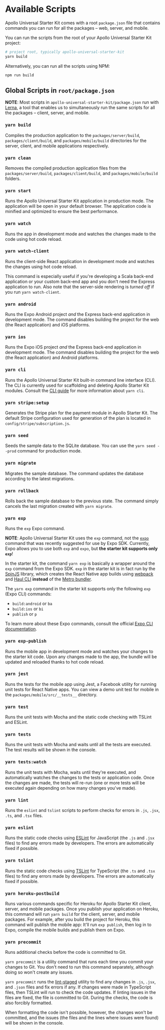# Available Scripts

Apollo Universal Starter Kit comes with a root `package.json` file that contains commands you can run for all the 
packages &ndash; web, server, and mobile.

You can run the scripts from the root of your Apollo Universal Starter Kit project:

```bash
# project root, typically apollo-universal-starter-kit
yarn build
```

Alternatively, you can run all the scripts using NPM:

```bash
npm run build
```

## Global Scripts in `root/package.json`

**NOTE**: Most scripts in `apollo-universal-starter-kit/package.json` run with [Lerna], a tool that enables us to 
simultaneously run the same scripts for all the packages &ndash; client, server, and mobile.

### `yarn build`

Compiles the production application to the `packages/server/build`, `packages/client/build`, and `packages/mobile/build` 
directories for the server, client, and mobile applications respectively.

### `yarn clean`

Removes the compiled production application files from the `packages/server/build`, `packages/client/build`, and 
`packages/mobile/build` folders.

### `yarn start`

Runs the Apollo Universal Starter Kit application in production mode. The application will be open in your default 
browser. The application code is minified and optimized to ensure the best performance.

### `yarn watch`

Runs the app in development mode and watches the changes made to the code using hot code reload.

### `yarn watch-client`

Runs the client-side React application in development mode and watches the changes using hot code reload. 

This command is especially useful if you're developing a Scala back-end application or your custom back-end app and you 
don't need the Express application to run. Also note that the server-side rendering is _turned off_ if you run 
`yarn watch-client`.

### `yarn android`
 
Runs the Expo Android project _and_ the Express back-end application in development mode. The command disables 
building the project for the web (the React application) and iOS platforms.

### `yarn ios`
 
Runs the Expo iOS project _and_ the Express back-end application in development mode. The command disables building the 
project for the web (the React application) and Android platforms.

### `yarn cli`

Runs the Apollo Universal Starter Kit built-in command line interface (CLI). The CLI is currently used for scaffolding 
and deleting Apollo Starter Kit modules. Consult the [CLI guide] for more information about `yarn cli`.

### `yarn stripe:setup`

Generates the Stripe plan for the payment module in Apollo Starter Kit. The default Stripe configuration used for 
generation of the plan is located in `config/stripe/subscription.js`.

### `yarn seed`

Seeds the sample data to the SQLite database. You can use the `yarn seed --prod` command for production mode.

### `yarn migrate`

Migrates the sample database. The command updates the database according to the latest migrations.

### `yarn rollback`

Rolls back the sample database to the previous state. The command simply cancels the last migration created with 
`yarn migrate`.

### `yarn exp`

Runs the `exp` Expo command.

**NOTE**: Apollo Universal Starter Kit uses the `exp` command, not the [`expo`] command that was recently suggested 
for use by Expo SDK. Currently, Expo allows you to use both `exp` and `expo`, but **the starter kit supports only 
`exp`**! 

In the starter kit, the command `yarn exp` is basically a wrapper around the `exp` command from the Expo SDK. `exp` in 
the starter kit is in fact run by the [SpinJS] library, which creates the React Native app builds using [webpack] and 
[Haul CLI] **instead** of the [Metro bundler].

The `yarn exp` command in the starter kit supports only the following `exp` (Expo CLI) commands: 

* `build:android` or `ba`
* `build:ios` or `bi`
* `publish` or `p`

To learn more about these Expo commands, consult the official [Expo CLI documentation].

### `yarn exp-publish`

Runs the mobile app in development mode and watches your changes to the starter kit code. Upon any changes made to the 
app, the bundle will be updated and reloaded thanks to hot code reload.                                                        

### `yarn jest`

Runs the tests for the mobile app using Jest, a Facebook utility for running unit tests for React Native apps. You can 
view a demo unit test for mobile in the `packages/mobile/src/__tests__` directory. 

### `yarn test`

Runs the unit tests with Mocha and the static code checking with TSLint and ESLint.

### `yarn tests`

Runs the unit tests with Mocha and waits until all the tests are executed. The test results will be shown in the 
console.

### `yarn tests:watch` 

Runs the unit tests with Mocha, waits until they're executed, and automatically watches the changes to the tests or 
application code. Once the changes are made, the tests will re-run (one or more tests will be executed again depending
on how many changes you've made).

### `yarn lint`

Runs the `eslint` and `tslint` scripts to perform checks for errors in `.js`, `.jsx`, `.ts`, and `.tsx` files.

### `yarn eslint`

Runs the static code checks using [ESLint] for JavaScript (the `.js` and `.jsx` files) to find any errors made by 
developers. The errors are automatically fixed if possible.

### `yarn tslint`

Runs the static code checks using [TSLint] for TypeScript (the `.ts` and `.tsx` files) to find any errors made by 
developers. The errors are automatically fixed if possible.

### `yarn heroku-postbuild`

Runs various commands specific for Heroku for Apollo Starter Kit client, server, and mobile packages.
Once you publish your application on Heroku, this command will run `yarn build` for the client, server, and mobile 
packages. For example, after you build the project for Heroku, this command will publish the mobile app: It'll run 
`exp publish`, then log in to Expo, compile the mobile builds and publish them on Expo.

### `yarn precommit`

Runs additional checks before the code is committed to Git. 

`yarn precommit` is a utility command that runs each time you commit your changes to Git. You don't need to run this 
command separately, although doing so won't create any issues.

`yarn precommit` runs the [lint-staged] utility to find any changes in `.js`, `.jsx`, and `.json` files and fix errors 
if any. If changes were made in TypeScript files, then TSLint will run to check the code updates. If linting issues in 
the files are fixed, the file is committed to Git. During the checks, the code is also forcibly formatted.

When formatting the code isn't possible, however, the changes won't be committed, and the issues (the files and the 
lines where issues were found) will be shown in the console.

[lerna]: https://lernajs.io/
[cli guide]: https://github.com/sysgears/apollo-universal-starter-kit/blob/master/docs/tools/cli.md
[`expo`]: https://docs.expo.io/versions/latest/workflow/expo-cli
[spinjs]: https://github.com/sysgears/spinjs
[webpack]: https://webpack.js.org/
[haul cli]: https://github.com/callstack/haul
[metro bundler]: https://facebook.github.io/metro/
[expo cli documentation]: https://docs.expo.io/versions/latest/workflow/expo-cli
[esLint]: https://eslint.org/
[tslint]: https://palantir.github.io/tslint/ 
[lint-staged]: https://www.npmjs.com/package/lint-staged